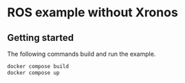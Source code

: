 # ROS example without Xronos

## Getting started

The following commands build and run the example.

```bash
docker compose build
docker compose up
```
